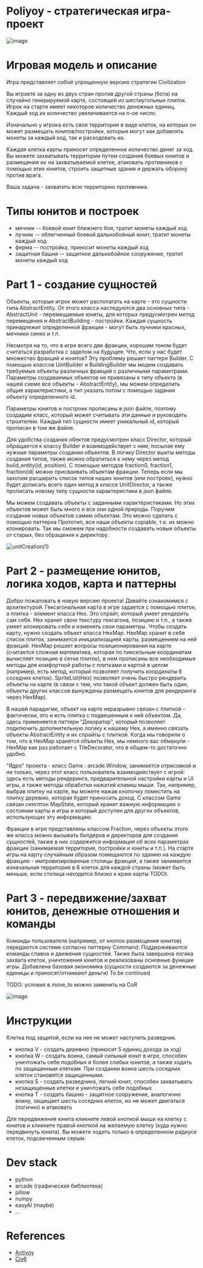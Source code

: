 # Poliyoy - стратегическая игра-проект

![image](https://user-images.githubusercontent.com/35405876/116817313-638efe80-ab6e-11eb-947c-0109cff77668.png)

# Игровая модель и описание
Игра представляет собой упрощенную версию стратегии Civilization

Вы играете за одну из двух стран против другой страны (бота) на случайно генерируемой карте, состоящей из шестиугольных плиток.
Игрок на старте имеет некоторое количество денежных единиц. Каждый ход их количество увеличивается на n-ое число.

Изначально у игрока есть своя территория в виде клеток, на которых он может размещать юнитов/постройки, которые могут как добавлять монеты за каждый ход,
так и расходовать их.

Каждая клетка карты приносит определенное количество денег за ход. Вы можете захватывать территории путем создания боевых юнитов и размещения их на захватываемой клетке, атаковать противников с помощью этих юнитов, строить защитные здания и держать оборону против врага.


Ваша задача - захватить всю территорию противника.

# Типы юнитов и построек
- мечник -- боевой юнит ближнего боя, тратит монеты каждый ход
- лучник -- облегченный боевой дальнобойный юнит, тратит монеты каждый ход
- ферма -- постройка, приносит монеты каждый ход
- защитная башня -- защитное дальнобойное сооружение, тратит монеты каждый ход

# Part 1 - создание сущностей
Объекты, которые игрок может располагать на карте - это сущности типа AbstractEntity. 
От этого класса наследуются два основных типа - AbstractUnit - перемещаемые юниты, для которых предусмотрен метод перемещения и AbstractBuilding - постройки.
Каждая сущность принадлежит определенной фракции - могут быть лучники красных, мечники синих и т.п.

Несмотря на то, что в игре всего две фракции, хорошим тоном будет считаться разработка с заделом на будущее. Что, если у нас будет множество фракций и юнитов?
Эту проблему решает паттерн Builder. С помощью классов UnitBuilder и BuildingBuilder мы модем создавать требуемые объекты различных фракций с различными параметрами. Параметры создаваемых объектов не привязаны к типу объекта (в нашей схеме все объекты - AbstractEntity), мы можем определить общие характеристики, а тип указать потом с помощью задания объекту определенного id.

Параметры юнитов и построек прописаны в json файле, поэтому создадим класс, который может считывать эти данные и руководить строителем. Каждый тип сущности имеет уникальный id, который прописан в том же файле.

Для удобства создания обектов предусмотрен класс Director, который обращается к классу Builder и взаимодействует с ним, посылая ему нужные параметры создания объектов. В логику Director вшиты методы создания типов, также можно обратиться к нему через метод build_entity(id, position). С помощью методов fraction0, fraction1, fraction(id) можно присваивать объектам фракции. Теперь если мы захотим расширить список типов наших юнитов (или построек), нужно будет дописать всего один метод в классе UnitDirector, а также прописать новому типу сущности характеристики в json файле.

Мы можем создавать объекты с заданными характеристиками. Но этих объектов может быть много и все они одной природы. Поручим создание новых объектов самим объектам. Это можно сделать с помощью паттерна Прототип, все наши объекты copiable, т.е. их можно клонировать. Так мы сможем при надобности создавать новые объекты от старых, без обращения к директору.

![unitCreation(1)](https://user-images.githubusercontent.com/35405876/111896446-bc755e00-8a2a-11eb-8a40-1aef4e0e451b.png)


# Part 2 - размещение юнитов, логика ходов, карта и паттерны
Добро пожаловать в новую версию проекта! Давайте ознакомимся с архитектурой. Гексагональная карта в игре задается с помощью плиток, а плитка - элемент класса Hex. Это спрайт, который умеет рендерить сам себя. Hex хранит свою текстуру гексагона, позицию и т.п., а также умеет клонировать себя и изменять свои параметры. Чтобы создать карту, нужно создать объект класса HexMap. HexMap хранит в себе список плиток, занимается инициализацией карты, размещением на ней фракций. HexMap решает вопросы позиционирования на карте (считается сложная математика, которая по пиксельным координатам вычисляет позицию в сетке плиток), в нем прописаны все необходимые методы для комфортной работы с плитками и картой в целом (например, есть метод, который позволяет получить координаты 6 соседних клеток). SpriteList(Hex) позволяет очень быстро рендерить объекты на карте (в связи с тем, что такой объект должен быть один, объекты других классов вынуждены размещать юнитов для рендеринга через HexMap). 

В нашей парадигме, объект на карте неразрывно связан с плиткой - фактически, это и есть плитка с подвешенным к ней объектом. Да, здесь применяется паттерн "Декоратор", который позволяет подключить дополнительную логику к нашему Hex, а именно связать объекты AbstractEntity и их спрайты с плиткой. Когда мы говорили о том, что в HexMap хранятся объекты Hex, мы немного вас обманули - HexMap как раз работает с TileDecorator, что в общем-то достаточно удобно. 

"Ядро" проекта - класс Game : arcade.Window, занимается отрисовкой и не только, через этот класс пользователь взаимодействует с игрой: здесь есть методы рендеринга, предварительной настройки карты и UI игры, а также методы обработки нажатий клавиш мыши. Так, например, выбрав плитку на карте, вы можете нажав кнопочку поместить на плитку деревню, которая будет приносить доход. С классом Game связан синглтон MapState, который хранит важную информацию о состоянии карты и игры и который доступен для других объектов, использующих эту информацию.

Фракции в игре представлены классом Fraction, через объекты этого же класса можно вызывать билдеров и директоров для создания сущностей, также в них содержится информация об всех параметрах фракции (занимаемая территория, постройки и юниты и т.п.). На старте игры на карту случайным образом помещаются по зданию на каждую фракцию - импровизированные столицы фракций, а также занимается изначальная территория в 6 клеток для каждой страны (может быть меньше, если столица находится близко к краю карты TODO).

# Part 3 - передвижение/захват юнитов, денежные отношения и команды
Команды пользователя (например, от кнопок размещения юнитов) передаются системе согласно паттерну Command. Поддерживаются команды спавна и движения сущностей.
Также была завершена логика захвата клеток, уничтожения юнитов и реализованы основные функции игры. Добавлена базовая экономика (сущности создаются за денежные единицы и приносят/отнимают деньги) To be continued

TODO: условия в move_to можно заменить на CoR

![image](https://user-images.githubusercontent.com/35405876/115785805-a3185680-a3c8-11eb-89fb-a6c1615a31a8.png)


# Инструкции
Клетка под защитой, если на нее не может наступить разведчик.

- кнопка V - создать деревню (приносит 5 единиц дохода за ход)
- кнопка W - создать воина, самый сильный юнит в игре, способен уничтожать себе подобных и более слабых юнитов, а также ходить по защищенным клеткам. При создании воина шесть соседних клеток становятся защищенными.
- кнопка S - создать разведчика, легкий юнит, способен захватывать незащищенные клетки и уничтожать себе подобных
- кнопка T - создать башню - защитное сооружение, аналогично воину, защищает шесть соседних клеток, но не может двигаться (логично) и атаковать

Для передвижения юнита кликните левой кнопкой мыши на клетку с юнитов и кликните правой кнопкой на желаемую клетку (куда нужно передвинуть юнита). Вы можете ходить только в определенном радиусе клеток, подсвеченным серым.


# Dev stack
- python
- arcade (графическая библиотека)
- pillow
- numpy
- easyAI (maybe)
- ...

# References
- [Antiyoy](https://play.google.com/store/apps/details?id=yio.tro.antiyoy.android&hl=ru&gl=US)
- [Civ6](https://www.epicgames.com/store/ru/p/sid-meiers-civilization-vi)
